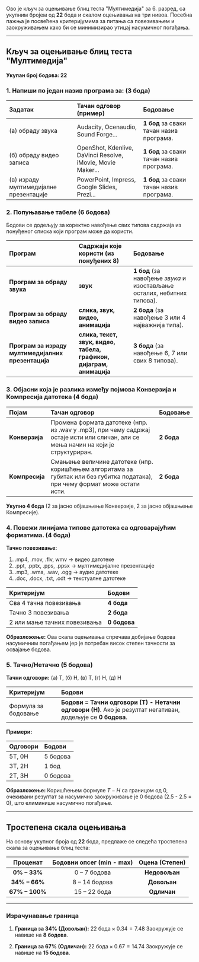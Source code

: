 Ово је кључ за оцењивање блиц теста "Мултимедија" за 6. разред, са укупним бројем од **22** бода и скалом оцењивања на три нивоа. Посебна пажња је посвећена критеријумима за питања са повезивањем и заокруживањем како би се минимизирао утицај насумичног погађања.

***

## Кључ за оцењивање блиц теста "Мултимедија"

**Укупан број бодова: 22**

### 1. Напиши по један назив програма за: (3 бода)

| Задатак | Тачан одговор (пример) | Бодовање |
| :--- | :--- | :--- |
| (а) обраду звука | Audacity, Ocenaudio, Sound Forge... | **1 бод** за сваки тачан назив програма. |
| (б) обраду видео записа | OpenShot, Kdenlive, DaVinci Resolve, iMovie, Movie Maker... | **1 бод** за сваки тачан назив програма. |
| (в) израду мултимедијалне презентације | PowerPoint, Impress, Google Slides, Prezi... | **1 бод** за сваки тачан назив програма. |

### 2. Попуњавање табеле (6 бодова)

Бодови се додељују за коректно навођење свих типова садржаја из понуђеног списка који програм може да користи.

| Програм | Садржаји које користи (из понуђених 8) | Бодовање |
| :--- | :--- | :--- |
| **Програм за обраду звука** | **звук** | **1 бод** (за навођење *звука* и изостављање осталих, небитних типова). |
| **Програм за обраду видео записа** | **слика, звук, видео, анимација** | **2 бода** (за навођење 3 или 4 најважнија типа). |
| **Програм за израду мултимедијалних презентација** | **слика, текст, звук, видео, табела, графикон, дијаграм, анимација** | **3 бода** (за навођење 6, 7 или свих 8 типова). |

### 3. Објасни која је разлика између појмова Конверзија и Компресија датотека (4 бода)

| Појам | Тачан одговор | Бодовање |
| :--- | :--- | :--- |
| **Конверзија** | Промена формата датотеке (нпр. из .wav у .mp3), при чему садржај остаје исти или сличан, али се мења начин на који је структуриран. | **2 бода** |
| **Компресија** | Смањење величине датотеке (нпр. коришћењем алгоритама за губитак или без губитка података), при чему формат може остати исти. | **2 бода** |

**Укупно 4 бода** (2 за јасно објашњење Конверзије, 2 за јасно објашњење Компресије).

### 4. Повежи линијама типове датотека са одговарајућим форматима. (4 бода)

**Тачно повезивање:**
1.  .mp4, .mov, .flv, wmv $\rightarrow$ видео датотеке
2.  .ppt, .pptx, .pps, .ppsx $\rightarrow$ мултимедијалне презентације
3.  .mp3, .wma, .wav, .ogg $\rightarrow$ аудио датотеке
4.  .doc, .docx, .txt, .odt $\rightarrow$ текстуалне датотеке

| Критеријум | Бодови |
| :--- | :--- |
| Сва 4 тачна повезивања | **4 бода** |
| Тачно 3 повезивања | **2 бода** |
| 2 или мање тачних повезивања | **0 бодова** |

**Образложење:** Ова скала оцењивања спречава добијање бодова насумичним погађањем јер је потребан висок степен тачности за освајање бодова.

### 5. Тачно/Нетачно (5 бодова)

**Тачни одговори:** (а) Т, (б) Н, (в) Т, (г) Н, (д) Н

| Критеријум | Бодови |
| :--- | :--- |
| Формула за бодовање | **Бодови = Тачни одговори (Т) - Нетачни одговори (Н)**. Ако је резултат негативан, додељује се **0 бодова**. |

**Примери:**

| Одговори | Бодови |
| :--- | :--- |
| 5Т, 0Н | 5 бодова |
| 3Т, 2Н | 1 бод |
| 2Т, 3Н | 0 бодова |

**Образложење:** Коришћењем формуле $Т - Н$ са границом од 0, очекивани резултат за насумично заокруживање је 0 бодова (2.5 - 2.5 = 0), што елиминише насумично погађање.

***

## Тростепена скала оцењивања

На основу укупног броја од **22** бода, предлаже се следећа тростепена скала за оцењивање блиц теста:

| Проценат | Бодовни опсег (min - max) | Оцена (Степен) |
| :---: | :---: | :---: |
| **0% – 33%** | 0 – 7 бодова | **Недовољан** |
| **34% – 66%** | 8 – 14 бодова | **Довољан** |
| **67% – 100%** | 15 – 22 бода | **Одличан** |

***

### Израчунавање граница

1.  **Граница за 34% (Довољан):**
    $22 \text{ бода} \times 0.34 = 7.48$
    Заокружује се навише на **8 бодова**.

2.  **Граница за 67% (Одличан):**
    $22 \text{ бода} \times 0.67 = 14.74$
    Заокружује се навише на **15 бодова**.


